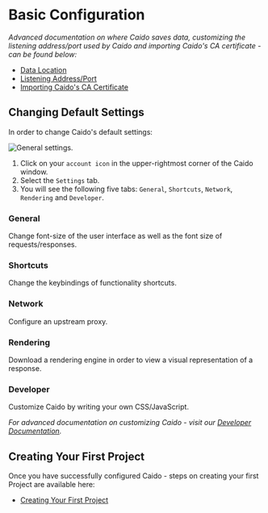 # Basic Configuration

_Advanced documentation on where Caido saves data, customizing the listening address/port used by Caido and importing Caido's CA certificate - can be found below:_

- [Data Location](/reference/configuration/data_location.md)
- [Listening Address/Port](/reference/configuration/listening_address.md)
- [Importing Caido's CA Certificate](/reference/configuration/import_ca_certificate.md)

## Changing Default Settings

In order to change Caido's default settings:

<img alt="General settings." src="/_images/settings_tab.png">

1. Click on your `account icon` in the upper-rightmost corner of the Caido window.
2. Select the `Settings` tab.
3. You will see the following five tabs: `General`, `Shortcuts`, `Network`, `Rendering` and `Developer`.

### General

Change font-size of the user interface as well as the font size of requests/responses.

### Shortcuts

Change the keybindings of functionality shortcuts.

### Network

Configure an upstream proxy.

### Rendering

Download a rendering engine in order to view a visual representation of a response.

### Developer

Customize Caido by writing your own CSS/JavaScript.

_For advanced documentation on customizing Caido - visit our [Developer Documentation](https://developer.caido.io/)._

## Creating Your First Project

Once you have successfully configured Caido - steps on creating your first Project are available here:

- [Creating Your First Project](../first_steps_with_caido/project.md)
